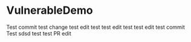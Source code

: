 # VulnerableDemo
Test commit
test change
test edit
test
test edit
test
test edit
test commit
Test sdsd
test
test PR edit
